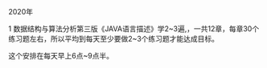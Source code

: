 2020年

1 数据结构与算法分析第三版《JAVA语言描述》学2\~3遍,，一共12章，每章30个练习题左右，所以平均到每天至少要做2\~3个练习题才能达成目标。

这个安排在每天早上6点~9点半。